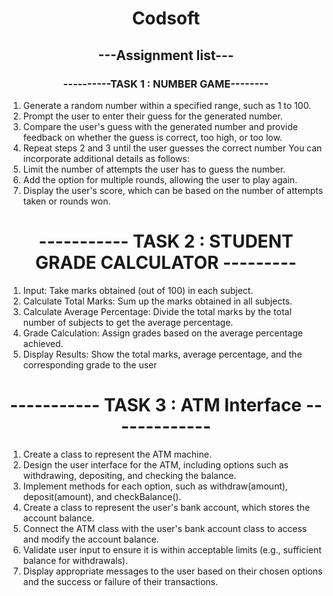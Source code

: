 
<h1 align="center"> Codsoft </h1>
<h2 align="center">---Assignment list---</h2>

<h3 align="center"> ----------TASK 1  :  NUMBER GAME-------- </h1>


  1. Generate a random number within a specified range, such as 1 to 100.
  2. Prompt the user to enter their guess for the generated number.
  3. Compare the user's guess with the generated number and provide feedback on whether the guess is correct, too high, or too low.
  4. Repeat steps 2 and 3 until the user guesses the correct number You can incorporate additional details as follows:
  5. Limit the number of attempts the user has to guess the number.
  6. Add the option for multiple rounds, allowing the user to play again.
  7. Display the user's score, which can be based on the number of attempts taken or rounds won.
    
<h1 align="center">-----------  TASK 2  :   STUDENT GRADE CALCULATOR --------- </h1>


  1. Input: Take marks obtained (out of 100) in each subject.
  2. Calculate Total Marks: Sum up the marks obtained in all subjects.
  3. Calculate Average Percentage: Divide the total marks by the total number of subjects to get the average percentage.
  4. Grade Calculation: Assign grades based on the average percentage achieved.
  5. Display Results: Show the total marks, average percentage, and the corresponding grade to the user


<h1 align="center"> ----------- TASK 3  :   ATM Interface ------------- </h1>


  1. Create a class to represent the ATM machine.
  2. Design the user interface for the ATM, including options such as withdrawing, depositing, and checking the balance.
  3. Implement methods for each option, such as withdraw(amount), deposit(amount), and checkBalance().
  4. Create a class to represent the user's bank account, which stores the account balance.
  5. Connect the ATM class with the user's bank account class to access and modify the account balance.
  6. Validate user input to ensure it is within acceptable limits (e.g., sufficient balance for withdrawals).
  7. Display appropriate messages to the user based on their chosen options and the success or failure of their transactions.
